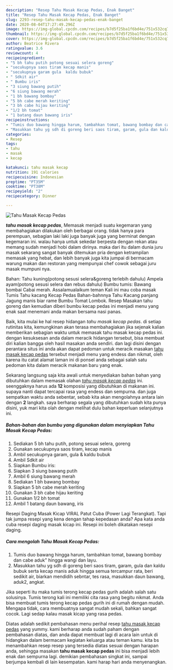 ```yaml
---
description: "Resep Tahu Masak Kecap Pedas, Enak Banget"
title: "Resep Tahu Masak Kecap Pedas, Enak Banget"
slug: 2293-resep-tahu-masak-kecap-pedas-enak-banget
date: 2020-08-04T17:27:49.296Z
image: https://img-global.cpcdn.com/recipes/b7d5f25ba1f6bd4e/751x532cq70/tahu-masak-kecap-pedas-foto-resep-utama.jpg
thumbnail: https://img-global.cpcdn.com/recipes/b7d5f25ba1f6bd4e/751x532cq70/tahu-masak-kecap-pedas-foto-resep-utama.jpg
cover: https://img-global.cpcdn.com/recipes/b7d5f25ba1f6bd4e/751x532cq70/tahu-masak-kecap-pedas-foto-resep-utama.jpg
author: Beatrice Rivera
ratingvalue: 3.6
reviewcount: 4
recipeingredient:
- "5 bh tahu putih potong sesuai selera goreng"
- "secukupnya saos tiram kecap manis"
- "secukupnya garam gula  kaldu bubuk"
- " Sdkit air"
- " Bumbu iris"
- "3 siung bawang putih"
- "6 siung bawang merah"
- "1 bh bawang bombay"
- "5 bh cabe merah keriting"
- "3 bh cabe hijau keriting"
- "1/2 bh tomat"
- "1 batang daun bawang iris"
recipeinstructions:
- "Tumis duo bawang hingga harum, tambahkan tomat, bawang bombay dan cabe aduk&#34; hingga wangi dan layu."
- "Masukkan tahu yg sdh di goreng beri saos tiram, garam, gula dan kaldu bubuk serta kecap manis aduk hingga semua tercampur rata, beri sedikit air, biarkan mendidih sebntar, tes rasa, masukkan daun bawang, aduk2, angkat."
categories:
- Resep
tags:
- tahu
- masak
- kecap

katakunci: tahu masak kecap 
nutrition: 191 calories
recipecuisine: Indonesian
preptime: "PT35M"
cooktime: "PT38M"
recipeyield: "2"
recipecategory: Dinner

---
```



![Tahu Masak Kecap Pedas](https://img-global.cpcdn.com/recipes/b7d5f25ba1f6bd4e/751x532cq70/tahu-masak-kecap-pedas-foto-resep-utama.jpg)

<b><i>tahu masak kecap pedas</i></b>, Memasak menjadi suatu kegemaran yang membahagiakan dilakukan oleh berbagai orang. tidak hanya para perempuan, sebagian laki laki juga banyak juga yang berminat dengan kegemaran ini. walau hanya untuk sekedar berpesta dengan rekan atau memang sudah menjadi hobi dalam dirinya. maka dari itu dalam dunia juru masak sekarang sangat banyak ditemukan pria dengan ketrampilan memasak yang hebat, dan lebih banyak juga kita jumpai di bermacam warung makan dan restoran yang mempunyai chef cowok sebagai juru masak mumpuni nya.

Bahan: Tahu kuning(potong sesusi selera&amp;goreng terlebih dahulu) Ampela ayam(potong sesusi selera dan rebus dahulu) Bumbu tumis: Bawang bombai Cabai merah. Assalamualaikum teman Kali ini mau coba masak Tumis Tahu kacang Kecap Pedas Bahan-bahnnya Tahu Kacang panjang Jagung manis biar rame Bumbu Tomat Lombok. Resep Masakan tahu goreng dan kemudian diberi bumbu kecap pedas ini menjadi menu yang enak saat menemani anda makan bersama nasi panas.

Baik, kita mulai ke hal resep hidangan <i>tahu masak kecap pedas</i>. di setiap rutinitas kita, kemungkinan akan terasa membahagiakan jika sejenak kalian memberikan sebagian waktu untuk memasak tahu masak kecap pedas ini. dengan kesuksesan anda dalam meracik hidangan tersebut, bisa membuat diri kalian bangga oleh hasil masakan anda sendiri. dan lagi disini dengan perantara situs ini anda akan dapat pedoman untuk meracik masakan <u>tahu masak kecap pedas</u> tersebut menjadi menu yang endess dan nikmat, oleh karena itu catat alamat laman ini di ponsel anda sebagai salah satu pedoman kita dalam meracik makanan baru yang enak.


Sekarang langsung saja kita awali untuk menyediakan bahan bahan yang dibutuhkan dalam memasak olahan <u><i>tahu masak kecap pedas</i></u> ini. seenggaknya harus ada <b>12</b> komposisi yang dibutuhkan di makanan ini. supaya nanti dapat tercapai rasa yang endess dan sempurna. dan juga sempatkan waktu anda sebentar, sebab kita akan mengolahnya antara lain dengan <b>2</b> langkah. saya berharap segala yang dibutuhkan sudah kita punya disini, yuk mari kita olah dengan melihat dulu bahan keperluan selanjutnya ini.

<!--inarticleads1-->

##### Bahan-bahan dan bumbu yang digunakan dalam menyiapkan Tahu Masak Kecap Pedas:

1. Sediakan 5 bh tahu putih, potong sesuai selera, goreng
1. Gunakan secukupnya saos tiram, kecap manis
1. Ambil secukupnya garam, gula &amp; kaldu bubuk
1. Ambil  Sdkit air
1. Siapkan  Bumbu iris:
1. Siapkan 3 siung bawang putih
1. Ambil 6 siung bawang merah
1. Sediakan 1 bh bawang bombay
1. Siapkan 5 bh cabe merah keriting
1. Gunakan 3 bh cabe hijau keriting
1. Gunakan 1/2 bh tomat
1. Ambil 1 batang daun bawang, iris


Resepi Daging Masak Kicap VIRAL Patut Cuba (Power Lagi Terangkat). Tapi tak jumpa resepi yang kena dengan tahap kepedasan anda? Apa kata anda cuba resepi daging masak kicap ini. Resepi ini boleh dikatakan resepi daging. 

<!--inarticleads2-->

##### Cara mengolah Tahu Masak Kecap Pedas:

1. Tumis duo bawang hingga harum, tambahkan tomat, bawang bombay dan cabe aduk&#34; hingga wangi dan layu.
1. Masukkan tahu yg sdh di goreng beri saos tiram, garam, gula dan kaldu bubuk serta kecap manis aduk hingga semua tercampur rata, beri sedikit air, biarkan mendidih sebntar, tes rasa, masukkan daun bawang, aduk2, angkat.


Jika seperti itu maka tumis terong kecap pedas gurih adalah salah satu solusinya. Tumis terong kali ini memiliki cita rasa yang begitu nikmat. Anda bisa membuat tumis terong kecap pedas gurih ini di rumah dengan mudah. Mengapa tidak, cara membuatnya sangat mudah sekali, bahkan sangat cocok. Lagi sedap kalau masak kicap yang rasa pedas. 

Diatas adalah sedikit pembahasan menu perihal resep <u>tahu masak kecap pedas</u> yang yummy. kami berharap anda sudah paham dengan pembahasan diatas, dan anda dapat membuat lagi di acara lain untuk di hidangkan dalam bermacam kegiatan keluarga atau teman kamu. kita bs menambahkan resep resep yang tersedia diatas sesuai dengan harapan anda, sehingga masakan <b>tahu masak kecap pedas</b> ini bisa menjadi lebih enak dan sempurna lagi. demikian pembahasan singkat ini, sampai berjumpa kembali di lain kesempatan. kami harap hari anda menyenangkan.
